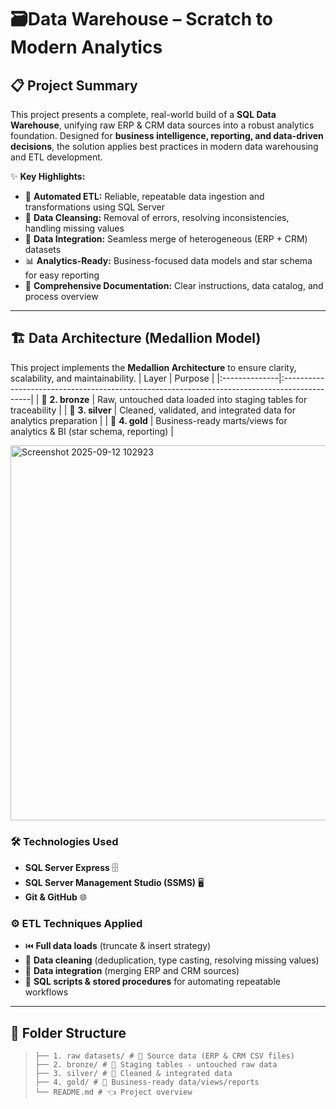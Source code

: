 # 🗃️Data Warehouse – Scratch to Modern Analytics

## 📋 Project Summary

This project presents a complete, real-world build of a **SQL Data Warehouse**, unifying raw ERP & CRM data sources into a robust analytics foundation. Designed for **business intelligence, reporting, and data-driven decisions**, the solution applies best practices in modern data warehousing and ETL development.

✨ **Key Highlights:**
- 🔄 **Automated ETL:** Reliable, repeatable data ingestion and transformations using SQL Server
- 🧹 **Data Cleansing:** Removal of errors, resolving inconsistencies, handling missing values
- 🔗 **Data Integration:** Seamless merge of heterogeneous (ERP + CRM) datasets
- 📊 **Analytics-Ready:** Business-focused data models and star schema for easy reporting
- 📝 **Comprehensive Documentation:** Clear instructions, data catalog, and process overview

---

## 🏗️ Data Architecture (Medallion Model)

This project implements the **Medallion Architecture** to ensure clarity, scalability, and maintainability. 
| Layer         | Purpose                                                                                       |
|:--------------|:---------------------------------------------------------------------------------------------| 
| 🥉 **2. bronze**   | Raw, untouched data loaded into staging tables for traceability                          |
| 🥈 **3. silver**   | Cleaned, validated, and integrated data for analytics preparation                        |
| 🥇 **4. gold**     | Business-ready marts/views for analytics & BI (star schema, reporting)                   |

<img width="1000" height="600" alt="Screenshot 2025-09-12 102923" src="https://github.com/user-attachments/assets/6d16d9ff-a263-4f38-a475-59d42c7cdd30" />


### 🛠️ Technologies Used
- **SQL Server Express** 🗄️
- **SQL Server Management Studio (SSMS)** 🖥️
- **Git & GitHub** 🌐

### ⚙️ ETL Techniques Applied
- ⏮️ **Full data loads** (truncate & insert strategy)
- 🧽 **Data cleaning** (deduplication, type casting, resolving missing values)
- 🔁 **Data integration** (merging ERP and CRM sources)
- 🤖 **SQL scripts & stored procedures** for automating repeatable workflows

---

## 📂 Folder Structure

> ```
>├── 1. raw datasets/ # 📂 Source data (ERP & CRM CSV files)
>├── 2. bronze/ # 🥉 Staging tables - untouched raw data
>├── 3. silver/ # 🥈 Cleaned & integrated data
>├── 4. gold/ # 🥇 Business-ready data/views/reports
>└── README.md # 👈 Project overview
> ```
